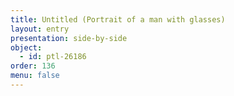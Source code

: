 ```yaml
---
title: Untitled (Portrait of a man with glasses)
layout: entry
presentation: side-by-side
object:
  - id: ptl-26186
order: 136
menu: false
---
```






